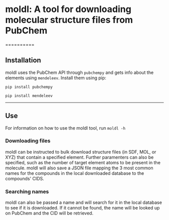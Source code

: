 # moldl: A tool for downloading molecular structure files from PubChem
==========
## Installation
moldl uses the PubChem API through ```pubchempy``` and gets info about the elements using ```mendeleev```. Install them using pip:

```pip install pubchempy```

```pip install mendeleev```

----------
## Use
For information on how to use the moldl tool, run ```moldl -h```
### Downloading files
moldl can be instructed to bulk download structure files (in SDF, MOL, or XYZ) that contain a specified element. Further paramenters can also be specified, such as the number of target element atoms to be present in the molecule. moldl will also save a JSON file mapping the 3 most common names for the compounds in the local downloaded database to the compounds' CIDS.
### Searching names
moldl can also be passed a name and will search for it in the local database to see if it is downloaded. If it cannot be found, the name will be looked up on PubChem and the CID will be retrieved.
